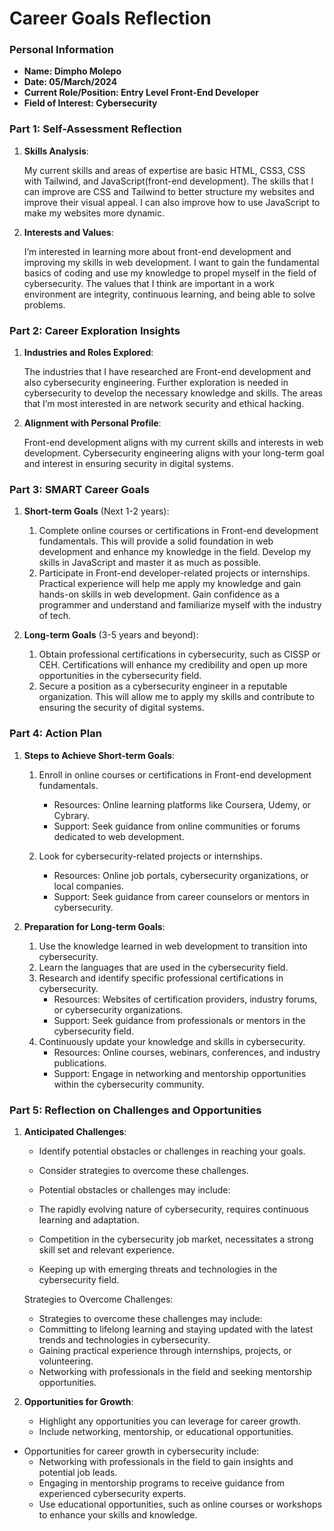 
# Career Goals Reflection 

### Personal Information

- **Name: Dimpho Molepo**
- **Date: 05/March/2024**
- **Current Role/Position: Entry Level Front-End Developer**
- **Field of Interest: Cybersecurity**

### Part 1: Self-Assessment Reflection

1. **Skills Analysis**:

    My current skills and areas of expertise are basic HTML, CSS3, CSS with Tailwind, and JavaScript(front-end development). The skills that I can improve are CSS and Tailwind to better structure my websites and improve their visual appeal. I can also improve how to use JavaScript to make my websites more dynamic.

2. **Interests and Values**:

    I’m interested in learning more about front-end development and improving my skills in web development. I want to gain the fundamental basics of coding and use my knowledge to propel myself in the field of cybersecurity. The values that I think are important in a work environment are integrity, continuous learning, and being able to solve problems.

### Part 2: Career Exploration Insights

1. **Industries and Roles Explored**:
    
    The industries that I have researched are Front-end development and also cybersecurity engineering. Further exploration is needed in cybersecurity to develop the necessary knowledge and skills. The areas that I’m most interested in are network security and ethical hacking.

2. **Alignment with Personal Profile**:
    
    Front-end development aligns with my current skills and interests in web development. Cybersecurity engineering aligns with your long-term goal and interest in ensuring security in digital systems.

### Part 3: SMART Career Goals

1. **Short-term Goals** (Next 1-2 years):

    1. Complete online courses or certifications in Front-end development fundamentals.
        This will provide a solid foundation in web development and enhance my knowledge in the field. Develop my skills in JavaScript and master it as much as possible.
    2. Participate in Front-end developer-related projects or internships.
        Practical experience will help me apply my knowledge and gain hands-on skills in web development. Gain confidence as a programmer and understand and familiarize myself with the industry of tech. 



2. **Long-term Goals** (3-5 years and beyond):
    1. Obtain professional certifications in cybersecurity, such as CISSP or CEH.
        Certifications will enhance my credibility and open up more opportunities in the cybersecurity field.
    2. Secure a position as a cybersecurity engineer in a reputable organization.
        This will allow me to apply my skills and contribute to ensuring the security of digital systems.


### Part 4: Action Plan

1. **Steps to Achieve Short-term Goals**:
    1. Enroll in online courses or certifications in Front-end development fundamentals.
        - Resources: Online learning platforms like Coursera, Udemy, or Cybrary.
        - Support: Seek guidance from online communities or forums dedicated to web development.

    2. Look for cybersecurity-related projects or internships.
        - Resources: Online job portals, cybersecurity organizations, or local companies.
        - Support: Seek guidance from career counselors or mentors in cybersecurity.

2. **Preparation for Long-term Goals**:
    1. Use the knowledge learned in web development to transition into cybersecurity.
    2. Learn the languages that are used in the cybersecurity field.
    3. Research and identify specific professional certifications in cybersecurity.
        - Resources: Websites of certification providers, industry forums, or cybersecurity organizations.
        - Support: Seek guidance from professionals or mentors in the cybersecurity field.
    4. Continuously update your knowledge and skills in cybersecurity.
        - Resources: Online courses, webinars, conferences, and industry publications.
        - Support: Engage in networking and mentorship opportunities within the cybersecurity community.


### Part 5: Reflection on Challenges and Opportunities

1. **Anticipated Challenges**:
    
    - Identify potential obstacles or challenges in reaching your goals.
    - Consider strategies to overcome these challenges.

    - Potential obstacles or challenges may include:
    - The rapidly evolving nature of cybersecurity, requires continuous learning and adaptation.
    - Competition in the cybersecurity job market, necessitates a strong skill set and relevant experience.
    - Keeping up with emerging threats and technologies in the cybersecurity field.

    Strategies to Overcome Challenges:
    - Strategies to overcome these challenges may include:
    - Committing to lifelong learning and staying updated with the latest trends and technologies in cybersecurity.
    - Gaining practical experience through internships, projects, or volunteering.
    - Networking with professionals in the field and seeking mentorship opportunities.

2. **Opportunities for Growth**:
    
    - Highlight any opportunities you can leverage for career growth.
    - Include networking, mentorship, or educational opportunities.

- Opportunities for career growth in cybersecurity include:
  - Networking with professionals in the field to gain insights and potential job leads.
  - Engaging in mentorship programs to receive guidance from experienced cybersecurity experts.
  - Use educational opportunities, such as online courses or workshops to enhance your skills and knowledge.


